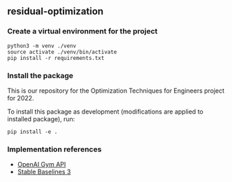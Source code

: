 ## residual-optimization

### Create a virtual environment for the project
```
python3 -m venv ./venv
source activate ./venv/bin/activate
pip install -r requirements.txt
```

### Install the package

This is our repository for the Optimization Techniques for Engineers project for 2022.

To install this package as development (modifications are applied to installed package), run:
```
pip install -e .
```

### Implementation references

- [OpenAI Gym API](https://www.gymlibrary.ml/content/api/)
- [Stable Baselines 3](https://stable-baselines3.readthedocs.io/en/master/modules/ppo.html)
